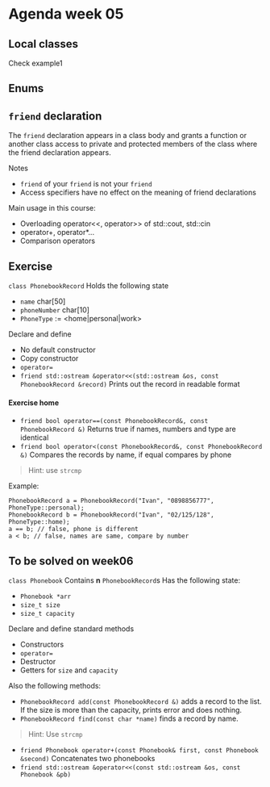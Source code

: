 # Agenda week 05
## Local classes
Check example1
## Enums
## `friend` declaration
The `friend` declaration appears in a class body and grants a function or another class access to private and protected members of the class where the friend declaration appears.

Notes
* `friend` of your `friend` is not your `friend`
* Access specifiers have no effect on the meaning of friend declarations

Main usage in this course: 
* Overloading operator<<, operator>> of std::cout, std::cin
* operator+, operator*...
* Comparison operators

## Exercise
`class PhonebookRecord`
Holds the following state
* `name` char[50]
* `phoneNumber` char[10]
* `PhoneType` := <home|personal|work>

Declare and define
* No default constructor
* Copy constructor
* `operator=`
* `friend std::ostream &operator<<(std::ostream &os, const PhonebookRecord &record)` 
  Prints out the record in readable format

#### Exercise home
* `friend bool operator==(const PhonebookRecord&, const PhonebookRecord &)` Returns true if names, numbers and type are identical
* `friend bool operator<(const PhonebookRecord&, const PhonebookRecord &)` Compares the records by name, if equal compares by phone
> Hint: use `strcmp`

Example:
```
PhonebookRecord a = PhonebookRecord("Ivan", "0898856777", PhoneType::personal);
PhonebookRecord b = PhonebookRecord("Ivan", "02/125/128", PhoneType::home);
a == b; // false, phone is different
a < b; // false, names are same, compare by number
```

## To be solved on week06

`class Phonebook`
Contains **n** `PhonebookRecord`s
Has the following state:
* `Phonebook *arr`
* `size_t size`
* `size_t capacity`

Declare and define standard methods
* Constructors
* `operator=`
* Destructor
* Getters for `size` and `capacity`

Also the following methods:
* `PhonebookRecord add(const PhonebookRecord &)` adds a record to the list. If the size is more than the capacity, 
prints error and does nothing.
* `PhonebookRecord find(const char *name)` finds a record by name. 
> Hint: Use `strcmp`
* `friend Phonebook operator+(const Phonebook& first, const Phonebook &second)`
  Concatenates two phonebooks
* `friend std::ostream &operator<<(const std::ostream &os, const Phonebook &pb)`